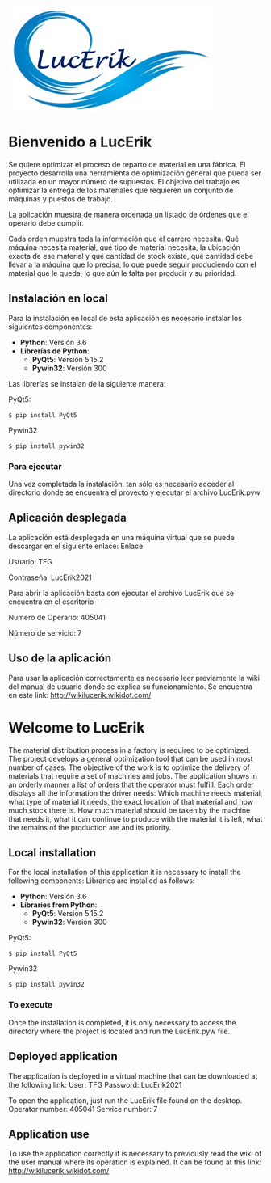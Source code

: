 ![Figura 0](imagenes/Logo.png)
# Bienvenido a LucErik
Se quiere optimizar el proceso de reparto de material en una fábrica. El proyecto desarrolla una herramienta de optimización general que pueda ser utilizada en un mayor número de supuestos. El objetivo del trabajo es optimizar la entrega de los materiales que requieren un conjunto de máquinas y puestos de trabajo.

La aplicación muestra de manera ordenada un listado de órdenes que el operario debe cumplir.

Cada orden muestra toda la información que el carrero necesita. Qué máquina necesita material, qué tipo de material necesita, la ubicación exacta de ese material y qué cantidad de stock existe, qué cantidad debe llevar a la máquina que lo precisa, lo que puede seguir produciendo con el material que le queda, lo que aún le falta por producir y su prioridad.

## Instalación en local
Para la instalación en local de esta aplicación es necesario instalar los siguientes componentes:
* **Python**: Versión 3.6
* **Librerías de Python**:
    * **PyQt5**: Versión 5.15.2
    * **Pywin32**: Versión 300
    
Las librerías se instalan de la siguiente manera:

PyQt5:
```
$ pip install PyQt5
```

Pywin32
```
$ pip install pywin32
```


### Para ejecutar
Una vez completada la instalación, tan sólo es necesario acceder al directorio donde se encuentra el proyecto y ejecutar el archivo LucErik.pyw


## Aplicación desplegada
La aplicación está desplegada en una máquina virtual que se puede descargar en el siguiente enlace: Enlace

Usuario: TFG

Contraseña: LucErik2021


Para abrir la aplicación basta con ejecutar el archivo LucErik que se encuentra en el escritorio

Número de Operario: 405041

Número de servicio: 7


## Uso de la aplicación
Para usar la aplicación correctamente es necesario leer previamente la wiki del manual de usuario donde se explica su funcionamiento.
Se encuentra en este link: http://wikilucerik.wikidot.com/



# Welcome to LucErik
The material distribution process in a factory is required to be optimized. The project develops a general optimization tool that can be used in most number of cases. The objective of the work is to optimize the delivery of materials that require a set of machines and jobs.
The application shows in an orderly manner a list of orders that the operator must fulfill.
Each order displays all the information the driver needs: Which machine needs material, what type of material it needs, the exact location of that material and how much stock there is. How much material should be taken by the machine that needs it, what it can continue to produce with the material it is left, what the remains of the production are and its priority.


## Local installation
For the local installation of this application it is necessary to install the following components:
Libraries are installed as follows:

* **Python**: Versión 3.6
* **Libraries from Python**:
    * **PyQt5**: Version 5.15.2
    * **Pywin32**: Version 300

PyQt5:
```
$ pip install PyQt5
```

Pywin32
```
$ pip install pywin32
```


### To execute
Once the installation is completed, it is only necessary to access the directory where the project is located and run the LucErik.pyw file.


## Deployed application
The application is deployed in a virtual machine that can be downloaded at the following link:
User: TFG
Password: LucErik2021

To open the application, just run the LucErik file found on the desktop.
Operator number: 405041
Service number: 7


## Application use
To use the application correctly it is necessary to previously read the wiki of the user manual where its operation is explained. It can be found at this link: http://wikilucerik.wikidot.com/
